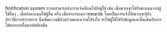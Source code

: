 Notification system
ระบบสามารถส่งการแจ้งเตือนไปยังผู้ใช้ เช่น เมื่อพวกเขาได้รับคะแนนจากผู้ใช้อื่นๆ , เมื่อส่งคะเเนนให้ผู้อื่น หรือ เมื่อทำการเเลก rewards โดยเป็นการแจ้งให้พวกเขารู้ถึงประวัติการทำรายการ 
ซึ่งเพิ่มความมีส่วนร่วมและความโปร่งใส ทำให้ผู้ใช้ได้รับข้อมูลและตื่นเต้นกับการโต้ตอบภายในแอปพลิเคชัน